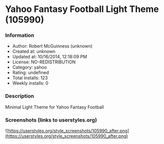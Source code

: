 # Yahoo Fantasy Football Light Theme (105990)

### Information
- Author: Robert McGuinness (unknown)
- Created at: unknown
- Updated at: 10/16/2014, 12:18:09 PM
- License: NO-REDISTRIBUTION
- Category: yahoo
- Rating: undefined
- Total installs: 123
- Weekly installs: 0


### Description
Minimal Light Theme for Yahoo Fantasy Football


### Screenshots (links to userstyles.org)
![https://userstyles.org/style_screenshots/105990_after.png](https://userstyles.org/style_screenshots/105990_after.png)


